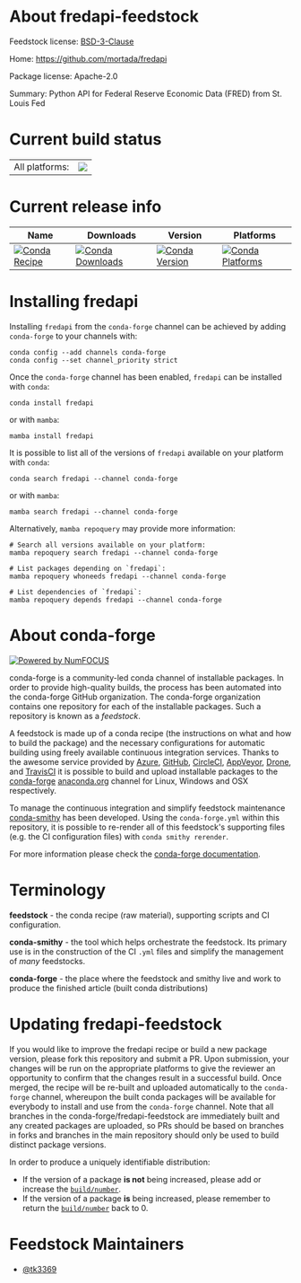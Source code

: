 About fredapi-feedstock
=======================

Feedstock license: [BSD-3-Clause](https://github.com/conda-forge/fredapi-feedstock/blob/main/LICENSE.txt)

Home: https://github.com/mortada/fredapi

Package license: Apache-2.0

Summary: Python API for Federal Reserve Economic Data (FRED) from St. Louis Fed

Current build status
====================


<table><tr><td>All platforms:</td>
    <td>
      <a href="https://dev.azure.com/conda-forge/feedstock-builds/_build/latest?definitionId=6437&branchName=main">
        <img src="https://dev.azure.com/conda-forge/feedstock-builds/_apis/build/status/fredapi-feedstock?branchName=main">
      </a>
    </td>
  </tr>
</table>

Current release info
====================

| Name | Downloads | Version | Platforms |
| --- | --- | --- | --- |
| [![Conda Recipe](https://img.shields.io/badge/recipe-fredapi-green.svg)](https://anaconda.org/conda-forge/fredapi) | [![Conda Downloads](https://img.shields.io/conda/dn/conda-forge/fredapi.svg)](https://anaconda.org/conda-forge/fredapi) | [![Conda Version](https://img.shields.io/conda/vn/conda-forge/fredapi.svg)](https://anaconda.org/conda-forge/fredapi) | [![Conda Platforms](https://img.shields.io/conda/pn/conda-forge/fredapi.svg)](https://anaconda.org/conda-forge/fredapi) |

Installing fredapi
==================

Installing `fredapi` from the `conda-forge` channel can be achieved by adding `conda-forge` to your channels with:

```
conda config --add channels conda-forge
conda config --set channel_priority strict
```

Once the `conda-forge` channel has been enabled, `fredapi` can be installed with `conda`:

```
conda install fredapi
```

or with `mamba`:

```
mamba install fredapi
```

It is possible to list all of the versions of `fredapi` available on your platform with `conda`:

```
conda search fredapi --channel conda-forge
```

or with `mamba`:

```
mamba search fredapi --channel conda-forge
```

Alternatively, `mamba repoquery` may provide more information:

```
# Search all versions available on your platform:
mamba repoquery search fredapi --channel conda-forge

# List packages depending on `fredapi`:
mamba repoquery whoneeds fredapi --channel conda-forge

# List dependencies of `fredapi`:
mamba repoquery depends fredapi --channel conda-forge
```


About conda-forge
=================

[![Powered by
NumFOCUS](https://img.shields.io/badge/powered%20by-NumFOCUS-orange.svg?style=flat&colorA=E1523D&colorB=007D8A)](https://numfocus.org)

conda-forge is a community-led conda channel of installable packages.
In order to provide high-quality builds, the process has been automated into the
conda-forge GitHub organization. The conda-forge organization contains one repository
for each of the installable packages. Such a repository is known as a *feedstock*.

A feedstock is made up of a conda recipe (the instructions on what and how to build
the package) and the necessary configurations for automatic building using freely
available continuous integration services. Thanks to the awesome service provided by
[Azure](https://azure.microsoft.com/en-us/services/devops/), [GitHub](https://github.com/),
[CircleCI](https://circleci.com/), [AppVeyor](https://www.appveyor.com/),
[Drone](https://cloud.drone.io/welcome), and [TravisCI](https://travis-ci.com/)
it is possible to build and upload installable packages to the
[conda-forge](https://anaconda.org/conda-forge) [anaconda.org](https://anaconda.org/)
channel for Linux, Windows and OSX respectively.

To manage the continuous integration and simplify feedstock maintenance
[conda-smithy](https://github.com/conda-forge/conda-smithy) has been developed.
Using the ``conda-forge.yml`` within this repository, it is possible to re-render all of
this feedstock's supporting files (e.g. the CI configuration files) with ``conda smithy rerender``.

For more information please check the [conda-forge documentation](https://conda-forge.org/docs/).

Terminology
===========

**feedstock** - the conda recipe (raw material), supporting scripts and CI configuration.

**conda-smithy** - the tool which helps orchestrate the feedstock.
                   Its primary use is in the construction of the CI ``.yml`` files
                   and simplify the management of *many* feedstocks.

**conda-forge** - the place where the feedstock and smithy live and work to
                  produce the finished article (built conda distributions)


Updating fredapi-feedstock
==========================

If you would like to improve the fredapi recipe or build a new
package version, please fork this repository and submit a PR. Upon submission,
your changes will be run on the appropriate platforms to give the reviewer an
opportunity to confirm that the changes result in a successful build. Once
merged, the recipe will be re-built and uploaded automatically to the
`conda-forge` channel, whereupon the built conda packages will be available for
everybody to install and use from the `conda-forge` channel.
Note that all branches in the conda-forge/fredapi-feedstock are
immediately built and any created packages are uploaded, so PRs should be based
on branches in forks and branches in the main repository should only be used to
build distinct package versions.

In order to produce a uniquely identifiable distribution:
 * If the version of a package **is not** being increased, please add or increase
   the [``build/number``](https://docs.conda.io/projects/conda-build/en/latest/resources/define-metadata.html#build-number-and-string).
 * If the version of a package **is** being increased, please remember to return
   the [``build/number``](https://docs.conda.io/projects/conda-build/en/latest/resources/define-metadata.html#build-number-and-string)
   back to 0.

Feedstock Maintainers
=====================

* [@tk3369](https://github.com/tk3369/)

